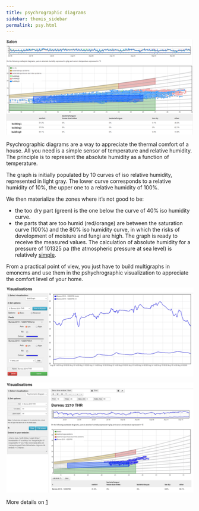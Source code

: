 ```yaml
---
title: psychrographic diagrams
sidebar: themis_sidebar
permalink: psy.html
---
```


![psychro](psychrometric.png)

Psychrographic diagrams are a way to appreciate the thermal comfort of a house. All you need is a simple sensor of temperature and relative humidity. The principle is to represent the absolute humidity as a function of temperature.

The graph is initially populated by 10 curves of iso relative humidity, represented in light gray. The lower curve corresponds to a relative humidity of 10%, the upper one to a relative humidity of 100%.

We then materialize the zones where it’s not good to be:

- the too dry part (green) is the one below the curve of 40% iso humidity curve.
- the parts that are too humid (red/orange) are between the saturation curve (100%) and the 80% iso humidity curve, in which the risks of development of moisture and fungi are high. The graph is ready to receive the measured values. The calculation of absolute humidity for a pressure of 101325 pa (the atmospheric pressure at sea level) is relatively [simple](https://github.com/emoncms/emoncms/blob/master/Modules/vis/visualisations/psychrograph.php#L146).

From a practical point of view, you just have to build multigraphs in emoncms and use them in the pshychrographic visualization to appreciate the comfort level of your home.

![creating a multigraph](psy/multigraph.png)

![using the psychrograph](psy/psychrograph.png)

More details on [1](https://sustainabilityworkshop.venturewell.org/node/1195.html)


